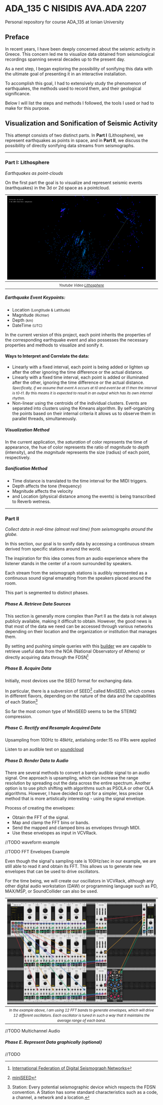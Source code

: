 # ADA_135 C NISIDIS AVA.ADA 2207
Personal repository for course ADA_135 at Ionian University

## Preface
In recent years, I have been deeply concerned about the seismic activity in Greece. This concern led me to visualize data obtained from seismological recordings spanning several decades up to the present day.

As a next step, I began exploring the possibility of sonifying this data with the ultimate goal of presenting it in an interactive installation.

To accomplish this goal, I had to extensively study the phenomenon of earthquakes, the methods used to record them, and their geological significance.

Below I will list the steps and methods I followed, the tools I used or had to make for this purpose.


## Visualization and Sonification of Seismic Activity

This attempt consists of two distinct parts. In **Part I** (Lithosphere), we represent earthquakes as points in space, and in **Part II**, we discuss the possibility of directly sonifying data streams from seismographs.

***
### Part I: Lithosphere

<cite>Earthquakes as point-clouds</cite>

On the first part the goal is to visualize and represent seismic events (earthquakes) in the 3d or 2d space as a pointcloud.


|[![Lithosphere Video on youtube](lithosphere_00.png)](https://youtu.be/JKl6PjuqT88)|
|:--:|
|<small>*Youtube Video [Lithosphere](https://youtu.be/JKl6PjuqT88)*</small>|

##### Earthquake Event Keypoints:

- Location <small>(Longtitude & Lattitude)</small>
- Magnitude <small>(Richter)</small>
- Depth <small>(km)</small>
- DateTime <small>(UTC)</small>

In the current version of this project, each point inherits the properties of the corresponding earthquake event and also possesses the necessary properties and methods to visualize and sonify it.

#### Ways to Interpret and Correlate the data:

- Linearly with a fixed interval, each point is being added or lighten up after the other ignoring the time difference or the actual distance.
- Linearly with a fixed time interval, each point is added or illuminated after the other, ignoring the time difference or the actual distance.
  <small><i>Specifically, if we assume that event A occurs at t0 and event be at t1 then the interval is t0-t1. By this means it is expected to result in an output which has its own internal rhythm.</i></small>
- Non-linear using the centroids of the individual clusters. Events are separated into clusters using the Kmeans algorithm. By self-organizing the points based on their internal criteria it allows us to observe them in parallel threads, simultaneously.


##### Visualization Method

In the current application, the *saturation* of color represents the time of appearance, the hue of color represents the ratio of *magnitude* to *depth* (intensity), and the *magnitude* represents the size (radius) of each point, respectively.

##### Sonification Method

- Time distance is translated to the time interval for the MIDI triggers.
- Depth affects the tone (frequency)
- Magnitude affects the velocity
- and Location (physical distance among the events) is being transcribed to Reverb wetness.  


***
### Part II

<cite>Collect data in real-time (almost real time) from seismographs around the globe.</cite>

In this section, our goal is to sonify data by accessing a continuous stream derived from specific stations around the world. 

The inspiration for this idea comes from an audio experience where the listener stands in the center of a room surrounded by speakers. 

Each stream from the seismograph stations is audibly represented as a continuous sound signal emanating from the speakers placed around the room.


This part is segmented to distinct phases.

##### Phase A. Retrieve Data Sources

This section is generally more complex than Part II as the data is not always publicly available, making it difficult to obtain. However, the good news is that most of the data we need can be accessed through various networks depending on their location and the organization or institution that manages them.

By setting and pushing simple queries with this [builder](http://eida.gein.noa.gr/fdsnws/dataselect/1/builder) we are capable to retrieve useful data from the NOA (National Observatory of Athens) or directly acquiring data through the FDSN[^1]

##### Phase B. Acquire Data

Initially, most devices use the SEED format for exchanging data. 

In particular, there is a subversion of SEED[^10] called MiniSEED, which comes in different flavors, depending on the nature of the data and the capabilities of each Station[^5]

So far the most comon type of MiniSEED seems to be the STEIM2 compression. 

##### Phase C. Rectify and Resample Acquired Data

Upsampling from 100Hz to 48kHz, antialising order:15
no IFRs were applied

Listen to an audible test on [soundcloud](https://soundcloud.com/cnisidis/earthquake-stream)




##### Phase D. Render Data to Audio

There are several methods to convert a barely audible signal to an audio signal. One approach is upsampling, which can increase the range resolution by spreading out the data across the entire spectrum. Another option is to use pitch shifting with algorithms such as PSOLA or other OLA algorithms. However, I have decided to opt for a simpler, less precise method that is more artistically interesting - using the signal envelope.

Process of creating the envelopes:
- Obtain the FFT of the signal.
- Map and clamp the FFT bins or bands.
- Send the mapped and clamped bins as envelopes through MIDI.
- Use these envelopes as input in VCVRack.

//TODO waveform example

//TODO FFT Envelopes Example

Even though the signal's sampling rate is 100Hz/sec in our example, we are still able to read it and obtain its FFT. This allows us to generate new envelopes that can be used to drive oscillators.

For the time being, we will create our oscillators in VCVRack, although any other digital audio workstation (DAW) or programming language such as PD, MAX/MSP, or SoundCollider can also be used.

| ![VCVRack Oscillators](VCVRack_Oscillators.png) |
|:--:|
| <small>*In the example above, I am using 12 FFT bands to generate envelopes, which will drive 12 different oscillators. Each oscillator is tuned in such a way that it maintains the average range of each band.*</small> |


//TODO Multichannel Audio 



##### Phase E. Represent Data graphically (optional)
//TODO








[^1]: [International Federation of Digital Seismograph Networks](http://www.fdsn.org/)
[^5]: Station: Every potential seismographic device which respects the FDSN convention. A Station has some standard characteristics such as a code, a channel, a network and a location.
[^10]: [miniSEED](https://ds.iris.edu/ds/nodes/dmc/data/formats/miniseed/)
